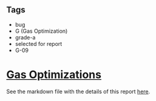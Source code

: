 ## Tags

- bug
- G (Gas Optimization)
- grade-a
- selected for report
- G-09

# [Gas Optimizations](https://github.com/code-423n4/2022-12-gogopool-findings/issues/125) 

See the markdown file with the details of this report [here](https://github.com/code-423n4/2022-12-gogopool-findings/blob/main/data/NoamYakov-G.md).